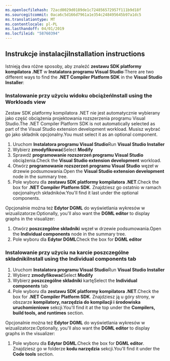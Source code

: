 ```yaml
---
ms.openlocfilehash: 72acd0029d0189de1c724856572957f111b9d18f
ms.sourcegitcommit: 0aca6c5d166d7961a1e354c248495645b97a1dc5
ms.translationtype: MT
ms.contentlocale: pl-PL
ms.lasthandoff: 04/01/2019
ms.locfileid: "58760394"
---
```

## <a name="installation-instructions"></a><span data-ttu-id="4ad0a-101">Instrukcje instalacji</span><span class="sxs-lookup"><span data-stu-id="4ad0a-101">Installation instructions</span></span> 

<span data-ttu-id="4ad0a-102">Istnieją dwa różne sposoby, aby znaleźć **zestawu SDK platformy kompilatora .NET** w **Instalatora programu Visual Studio**:</span><span class="sxs-lookup"><span data-stu-id="4ad0a-102">There are two different ways to find the **.NET Compiler Platform SDK** in the **Visual Studio Installer**:</span></span>

### <a name="install-using-the-workloads-view"></a><span data-ttu-id="4ad0a-103">Instalowanie przy użyciu widoku obciążeń</span><span class="sxs-lookup"><span data-stu-id="4ad0a-103">Install using the Workloads view</span></span>

<span data-ttu-id="4ad0a-104">Zestaw SDK platformy kompilatora .NET nie jest automatycznie wybierany jako część obciążenia projektowania rozszerzenia programu Visual Studio.</span><span class="sxs-lookup"><span data-stu-id="4ad0a-104">The .NET Compiler Platform SDK is not automatically selected as part of the Visual Studio extension development workload.</span></span> <span data-ttu-id="4ad0a-105">Musisz wybrać go jako składnik opcjonalny.</span><span class="sxs-lookup"><span data-stu-id="4ad0a-105">You must select it as an optional component.</span></span>

1. <span data-ttu-id="4ad0a-106">Uruchom **Instalatora programu Visual Studio**</span><span class="sxs-lookup"><span data-stu-id="4ad0a-106">Run **Visual Studio Installer**</span></span> 
1. <span data-ttu-id="4ad0a-107">Wybierz **zmodyfikować**</span><span class="sxs-lookup"><span data-stu-id="4ad0a-107">Select **Modify**</span></span> 
1. <span data-ttu-id="4ad0a-108">Sprawdź **programowanie rozszerzeń programu Visual Studio** obciążenia.</span><span class="sxs-lookup"><span data-stu-id="4ad0a-108">Check the **Visual Studio extension development** workload.</span></span>
1. <span data-ttu-id="4ad0a-109">Otwórz **programowanie rozszerzeń programu Visual Studio** węzeł w drzewie podsumowania.</span><span class="sxs-lookup"><span data-stu-id="4ad0a-109">Open the **Visual Studio extension development** node in the summary tree.</span></span>
1. <span data-ttu-id="4ad0a-110">Pole wyboru dla **zestawu SDK platformy kompilatora .NET**.</span><span class="sxs-lookup"><span data-stu-id="4ad0a-110">Check the box for **.NET Compiler Platform SDK**.</span></span> <span data-ttu-id="4ad0a-111">Znajdziesz go ostatnio w ramach opcjonalnych składników.</span><span class="sxs-lookup"><span data-stu-id="4ad0a-111">You'll find it last under the optional components.</span></span>

<span data-ttu-id="4ad0a-112">Opcjonalnie można też **Edytor DGML** do wyświetlania wykresów w wizualizatorze:</span><span class="sxs-lookup"><span data-stu-id="4ad0a-112">Optionally, you'll also want the **DGML editor** to display graphs in the visualizer:</span></span>

1. <span data-ttu-id="4ad0a-113">Otwórz **poszczególne składniki** węzeł w drzewie podsumowania.</span><span class="sxs-lookup"><span data-stu-id="4ad0a-113">Open the **Individual components** node in the summary tree.</span></span>
1. <span data-ttu-id="4ad0a-114">Pole wyboru dla **Edytor DGML**</span><span class="sxs-lookup"><span data-stu-id="4ad0a-114">Check the box for **DGML editor**</span></span>

### <a name="install-using-the-individual-components-tab"></a><span data-ttu-id="4ad0a-115">Instalowanie przy użyciu na karcie poszczególne składniki</span><span class="sxs-lookup"><span data-stu-id="4ad0a-115">Install using the Individual components tab</span></span>

1. <span data-ttu-id="4ad0a-116">Uruchom **Instalatora programu Visual Studio**</span><span class="sxs-lookup"><span data-stu-id="4ad0a-116">Run **Visual Studio Installer**</span></span> 
1. <span data-ttu-id="4ad0a-117">Wybierz **zmodyfikować**</span><span class="sxs-lookup"><span data-stu-id="4ad0a-117">Select **Modify**</span></span> 
1. <span data-ttu-id="4ad0a-118">Wybierz **poszczególne składniki** kartę</span><span class="sxs-lookup"><span data-stu-id="4ad0a-118">Select the **Individual components** tab</span></span> 
1. <span data-ttu-id="4ad0a-119">Pole wyboru dla **zestawu SDK platformy kompilatora .NET**.</span><span class="sxs-lookup"><span data-stu-id="4ad0a-119">Check the box for **.NET Compiler Platform SDK**.</span></span> <span data-ttu-id="4ad0a-120">Znajdziesz ją u góry strony, w obszarze **kompilatory, narzędzia do kompilacji i środowiska uruchomieniowe** sekcji.</span><span class="sxs-lookup"><span data-stu-id="4ad0a-120">You'll find it at the top under the **Compilers, build tools, and runtimes** section.</span></span>

<span data-ttu-id="4ad0a-121">Opcjonalnie można też **Edytor DGML** do wyświetlania wykresów w wizualizatorze:</span><span class="sxs-lookup"><span data-stu-id="4ad0a-121">Optionally, you'll also want the **DGML editor** to display graphs in the visualizer:</span></span>

1. <span data-ttu-id="4ad0a-122">Pole wyboru dla **Edytor DGML**.</span><span class="sxs-lookup"><span data-stu-id="4ad0a-122">Check the box for **DGML editor**.</span></span> <span data-ttu-id="4ad0a-123">Znajdziesz go w folderze **kodu narzędzia** sekcji.</span><span class="sxs-lookup"><span data-stu-id="4ad0a-123">You'll find it under the **Code tools** section.</span></span>
